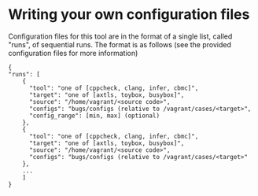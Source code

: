 # Writing your own configuration files

Configuration files for this tool are in the format of a single list, called "runs", of sequential runs.
The format is as follows (see the provided configuration files for more information)

    {
    "runs": [
        {
          "tool": "one of [cppcheck, clang, infer, cbmc]",
          "target": "one of [axtls, toybox, busybox]",
          "source": "/home/vagrant/<source code>",
          "configs": "bugs/configs (relative to /vagrant/cases/<target>",
          "config_range": [min, max] (optional)
        },
        {
          "tool": "one of [cppcheck, clang, infer, cbmc]",
          "target": "one of [axtls, toybox, busybox]",
          "source": "/home/vagrant/<source code>",
          "configs": "bugs/configs (relative to /vagrant/cases/<target>"
        },
        ...
        ]
    }

